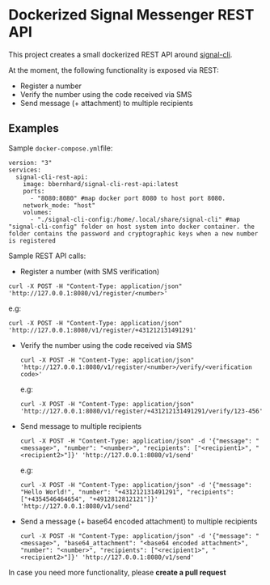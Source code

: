 # Dockerized Signal Messenger REST API

This project creates a small dockerized REST API around [signal-cli](https://github.com/AsamK/signal-cli).


At the moment, the following functionality is exposed via REST: 

* Register a number
* Verify the number using the code received via SMS
* Send message (+ attachment) to multiple recipients


## Examples 

Sample `docker-compose.yml`file: 

```
version: "3"
services:
  signal-cli-rest-api:
    image: bbernhard/signal-cli-rest-api:latest
    ports:
      - "8080:8080" #map docker port 8080 to host port 8080.
    network_mode: "host"
    volumes:
      - "./signal-cli-config:/home/.local/share/signal-cli" #map "signal-cli-config" folder on host system into docker container. the folder contains the password and cryptographic keys when a new number is registered

```

Sample REST API calls:

* Register a number (with SMS verification)

```curl -X POST -H "Content-Type: application/json" 'http://127.0.0.1:8080/v1/register/<number>'```

   e.g:
   
   ```curl -X POST -H "Content-Type: application/json" 'http://127.0.0.1:8080/v1/register/+431212131491291'```

* Verify the number using the code received via SMS

   ```curl -X POST -H "Content-Type: application/json" 'http://127.0.0.1:8080/v1/register/<number>/verify/<verification code>'```

   e.g:
   
   ```curl -X POST -H "Content-Type: application/json" 'http://127.0.0.1:8080/v1/register/+431212131491291/verify/123-456'```

* Send message to multiple recipients

   ```curl -X POST -H "Content-Type: application/json" -d '{"message": "<message>", "number": "<number>", "recipients": ["<recipient1>", "<recipient2>"]}' 'http://127.0.0.1:8080/v1/send'```

   e.g:

   ```curl -X POST -H "Content-Type: application/json" -d '{"message": "Hello World!", "number": "+431212131491291", "recipients": ["+4354546464654", "+4912812812121"]}' 'http://127.0.0.1:8080/v1/send'```

* Send a message (+ base64 encoded attachment) to multiple recipients 

  ```curl -X POST -H "Content-Type: application/json" -d '{"message": "<message>", "base64_attachment": "<base64 encoded attachment>", "number": "<number>", "recipients": ["<recipient1>", "<recipient2>"]}' 'http://127.0.0.1:8080/v1/send'```

In case you need more functionality, please **create a pull request**

